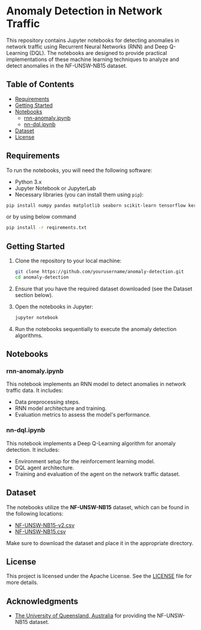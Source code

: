 # Anomaly Detection in Network Traffic

This repository contains Jupyter notebooks for detecting anomalies in network traffic using Recurrent Neural Networks (RNN) and Deep Q-Learning (DQL). The notebooks are designed to provide practical implementations of these machine learning techniques to analyze and detect anomalies in the NF-UNSW-NB15 dataset.

## Table of Contents

- [Requirements](#requirements)
- [Getting Started](#getting-started)
- [Notebooks](#notebooks)
  - [rnn-anomaly.ipynb](#rnn-anomalyipynb)
  - [nn-dql.ipynb](#nn-dqlipynb)
- [Dataset](#dataset)
- [License](#license)

## Requirements

To run the notebooks, you will need the following software:

- Python 3.x
- Jupyter Notebook or JupyterLab
- Necessary libraries (you can install them using `pip`):

```bash
pip install numpy pandas matplotlib seaborn scikit-learn tensorflow keras
```
or by using below command
```bash
pip install -r reqirements.txt
```

## Getting Started

1. Clone the repository to your local machine:

   ```bash
   git clone https://github.com/yourusername/anomaly-detection.git
   cd anomaly-detection
   ```

2. Ensure that you have the required dataset downloaded (see the Dataset section below).

3. Open the notebooks in Jupyter:

   ```bash
   jupyter notebook
   ```

4. Run the notebooks sequentially to execute the anomaly detection algorithms.

## Notebooks

### rnn-anomaly.ipynb

This notebook implements an RNN model to detect anomalies in network traffic data. It includes:

- Data preprocessing steps.
- RNN model architecture and training.
- Evaluation metrics to assess the model's performance.

### nn-dql.ipynb

This notebook implements a Deep Q-Learning algorithm for anomaly detection. It includes:

- Environment setup for the reinforcement learning model.
- DQL agent architecture.
- Training and evaluation of the agent on the network traffic dataset.

## Dataset

The notebooks utilize the **NF-UNSW-NB15** dataset, which can be found in the following locations:

- [NF-UNSW-NB15-v2.csv]([https://kaggle.com/datasets/yourdatasetlink1](https://staff.itee.uq.edu.au/marius/NIDS_datasets/#RA1))
- [NF-UNSW-NB15.csv]([https://kaggle.com/datasets/yourdatasetlink2](https://staff.itee.uq.edu.au/marius/NIDS_datasets/#RA1))

Make sure to download the dataset and place it in the appropriate directory.

## License

This project is licensed under the Apache License. See the [LICENSE](LICENSE) file for more details.

## Acknowledgments

- [The University of Queensland, Australia](https://staff.itee.uq.edu.au/marius/NIDS_datasets/#RA1) for providing the NF-UNSW-NB15 dataset.
